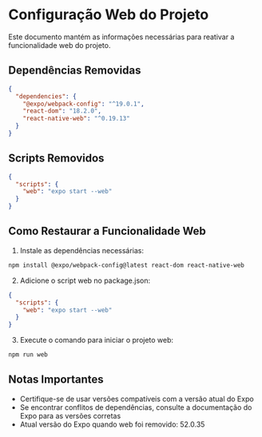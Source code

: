 # Configuração Web do Projeto

Este documento mantém as informações necessárias para reativar a funcionalidade web do projeto.

## Dependências Removidas
```json
{
  "dependencies": {
    "@expo/webpack-config": "^19.0.1",
    "react-dom": "18.2.0",
    "react-native-web": "^0.19.13"
  }
}
```

## Scripts Removidos
```json
{
  "scripts": {
    "web": "expo start --web"
  }
}
```

## Como Restaurar a Funcionalidade Web

1. Instale as dependências necessárias:
```bash
npm install @expo/webpack-config@latest react-dom react-native-web
```

2. Adicione o script web no package.json:
```json
{
  "scripts": {
    "web": "expo start --web"
  }
}
```

3. Execute o comando para iniciar o projeto web:
```bash
npm run web
```

## Notas Importantes
- Certifique-se de usar versões compatíveis com a versão atual do Expo
- Se encontrar conflitos de dependências, consulte a documentação do Expo para as versões corretas
- Atual versão do Expo quando web foi removido: 52.0.35
